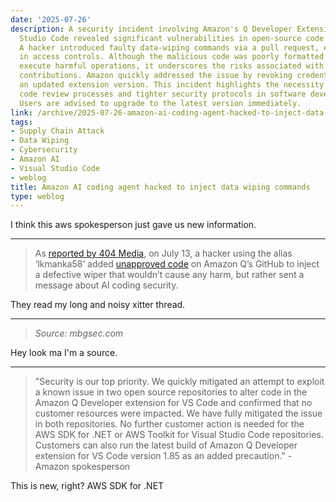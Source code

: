 ```yaml
---
date: '2025-07-26'
description: A security incident involving Amazon's Q Developer Extension for Visual
  Studio Code revealed significant vulnerabilities in open-source code management.
  A hacker introduced faulty data-wiping commands via a pull request, exploiting misconfigurations
  in access controls. Although the malicious code was poorly formatted and did not
  execute harmful operations, it underscores the risks associated with open-source
  contributions. Amazon quickly addressed the issue by revoking credentials and releasing
  an updated extension version. This incident highlights the necessity for robust
  code review processes and tighter security protocols in software development environments.
  Users are advised to upgrade to the latest version immediately.
link: /archive/2025-07-26-amazon-ai-coding-agent-hacked-to-inject-data-wiping-commands
tags:
- Supply Chain Attack
- Data Wiping
- Cybersecurity
- Amazon AI
- Visual Studio Code
- weblog
title: Amazon AI coding agent hacked to inject data wiping commands
type: weblog
---
```


I think this aws spokesperson just gave us new information.

---

> As [reported by 404 Media](https://www.404media.co/hacker-plants-computer-wiping-commands-in-amazons-ai-coding-agent/), on July 13, a hacker using the alias ‘lkmanka58’ added [unapproved code](https://x.com/mbrg0/status/1948113296302952812) on Amazon Q’s GitHub to inject a defective wiper that wouldn’t cause any harm, but rather sent a message about AI coding security.

They read my long and noisy xitter thread.

---

> _Source: mbgsec.com_

Hey look ma I'm a source.

---

> "Security is our top priority. We quickly mitigated an attempt to exploit a known issue in two open source repositories to alter code in the Amazon Q Developer extension for VS Code and confirmed that no customer resources were impacted. We have fully mitigated the issue in both repositories. No further customer action is needed for the AWS SDK for .NET or AWS Toolkit for Visual Studio Code repositories. Customers can also run the latest build of Amazon Q Developer extension for VS Code version 1.85 as an added precaution." - Amazon spokesperson

This is new, right? AWS SDK for .NET

